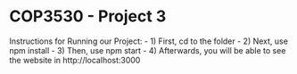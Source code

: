 <H1> COP3530 - Project 3 </h1>
Instructions for Running our Project:
- 1) First, cd to the folder
- 2) Next, use npm install
- 3) Then, use npm start
- 4) Afterwards, you will be able to see the website in http://localhost:3000
